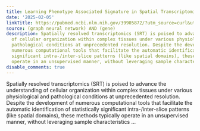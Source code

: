 ```yaml
---
title: Learning Phenotype Associated Signature in Spatial Transcriptomics with PASSAGE
date: '2025-02-05'
linkTitle: https://pubmed.ncbi.nlm.nih.gov/39905872/?utm_source=curl&utm_medium=rss&utm_campaign=pubmed-2&utm_content=1x5bM_TNL8gjogAcnslpo2s2PbDe-61JVM2h9yowOYSiZ7Dkrt&fc=20220919211934&ff=20250206170924&v=2.18.0.post9+e462414
source: (graph neural network) AND (gene)
description: Spatially resolved transcriptomics (SRT) is poised to advance the understanding
  of cellular organization within complex tissues under various physiological and
  pathological conditions at unprecedented resolution. Despite the development of
  numerous computational tools that facilitate the automatic identification of statistically
  significant intra-/inter-slice patterns (like spatial domains), these methods typically
  operate in an unsupervised manner, without leveraging sample characteristics ...
disable_comments: true
---
```

Spatially resolved transcriptomics (SRT) is poised to advance the understanding of cellular organization within complex tissues under various physiological and pathological conditions at unprecedented resolution. Despite the development of numerous computational tools that facilitate the automatic identification of statistically significant intra-/inter-slice patterns (like spatial domains), these methods typically operate in an unsupervised manner, without leveraging sample characteristics ...